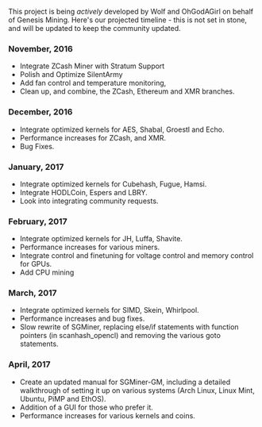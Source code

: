 This project is being *actively* developed by Wolf and OhGodAGirl on behalf of Genesis Mining. Here's our projected timeline - this is not set in stone, and will be updated to keep the community updated.

### November, 2016

+ Integrate ZCash Miner with Stratum Support
+ Polish and Optimize SilentArmy
+ Add fan control and temperature monitoring,
+ Clean up, and combine, the ZCash, Ethereum and XMR branches.

### December, 2016

+ Integrate optimized kernels for AES, Shabal, Groestl and Echo.
+ Performance increases for ZCash, and XMR.
+ Bug Fixes.

### January, 2017

+ Integrate optimized kernels for Cubehash, Fugue, Hamsi.
+ Integrate HODLCoin, Espers and LBRY.
+ Look into integrating community requests.

### February, 2017

+ Integrate optimized kernels for JH, Luffa, Shavite.
+ Performance increases for various miners.
+ Integrate control and finetuning for voltage control and memory control for GPUs.
+ Add CPU mining

### March, 2017

+ Integrate optimized kernels for SIMD, Skein, Whirlpool.
+ Performance increases and bug fixes.
+ Slow rewrite of SGMiner, replacing else/if statements with function pointers (in scanhash_opencl) and removing the various goto statements.

### April, 2017

+ Create an updated manual for SGMiner-GM, including a detailed walkthrough of setting it up on various systems (Arch Linux, Linux Mint, Ubuntu, PiMP and EthOS).
+ Addition of a GUI for those who prefer it.
+ Performance increases for various kernels and coins.
